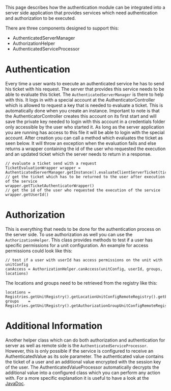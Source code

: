 This page describes how the authentication module can be integrated into a server side application that provides services which need authentication and authorization to be executed.

There are three components designed to support this:

* AuthenticatedServerManager
* AuthorizationHelper
* AuthenticatedServiceProcessor

# Authentication

Every time a user wants to execute an authenticated service he has to send his ticket with his request. The server that provides this service needs to be able to evaluate this ticket. The `AuthenticatedServerManager` is there to help with this. It logs in with a special account at the AuthenticatorController which is allowed to request a key that is needed to evaluate a ticket. This is automatically done when you create an instance. Important to note is that the AuthenticatorController creates this account on its first start and will save the private key needed to login with this account in a credentials folder only accessible by the user who started it. As long as the server application you are running has access to this file it will be able to login with the special account.
After creation you can call a method which evaluates the ticket as seen below. It will throw an exception when the evaluation fails and else returns a wrapper containing the id of the user who requested the execution and an updated ticket which the server needs to return in a response.

    // evaluate a ticket send with a request
    TicketEvaluationWrapper wrapper = AuthenticatedServerManager.getInstance().evaluateClientServerTicket(ticket)
    // get the ticket which has to be returned to the user after execution of the service
    wrapper.getTicketAuthenticatorWrapper()
    // get the id of the user who requested the execution of the service
    wrapper.getUserId()

# Authorization

This is everything that needs to be done for the authentication process on the server side. To use authorization as well you can use the `AuthorizationHelper`. This class provides methods to test if a user has specific permissions for a unit configuration. An example for access permissions could look like this:

    // test if a user with userId has access permissions on the unit with unitConfig
    canAccess = AuthorizationHelper.canAccess(unitConfig, userId, groups, locations)

The locations and groups need to be retrieved from the registry like this:

    locations = Registries.getUnitRegistry().getLocationUnitConfigRemoteRegistry().getEntryMap()
    groups    = Registries.getUnitRegistry().getAuthorizationGroupUnitConfigRemoteRegistry().getEntryMap()

# Additional Information

Another helper class which can do both authorization and authentication for server as well as remote side is the `AuthenticatedServiceProcessor`. However, this is only possible if the service is configured to receive an AuthenticatedValue as its sole parameter. The authenticated value contains the ticket of a user and an additional value encrypted with the session key of the user. The AuthenticatedValueProcessor automatically decrypts the additional value into a configured class which you can perform any action with. For a more specific explanation it is useful to have a look at the [JavaDoc](https://openbase.github.io/bco.authentication/apidocs/).